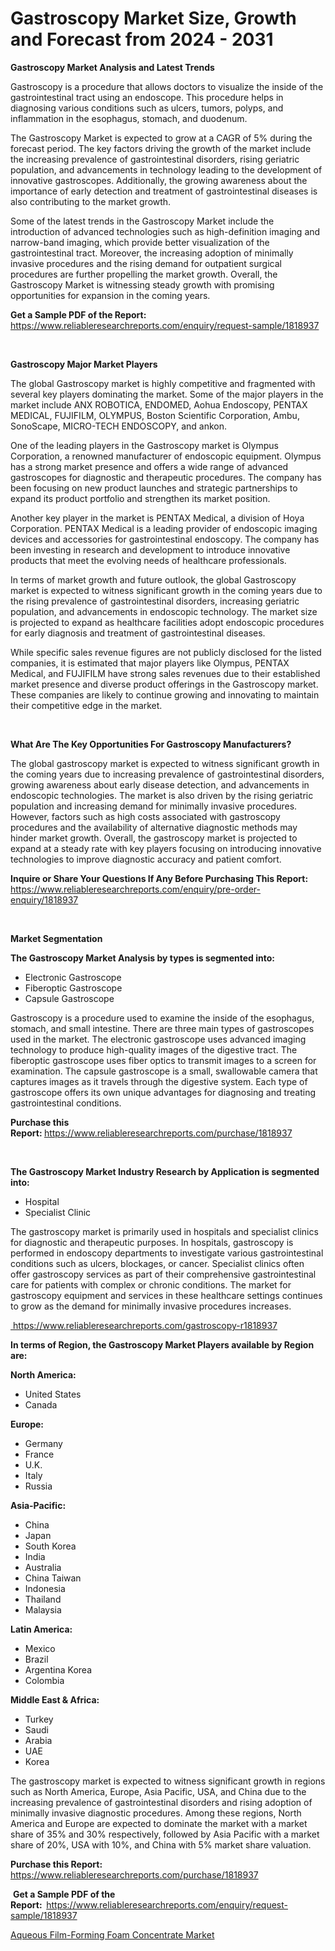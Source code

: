<p><h1>Gastroscopy Market Size, Growth and Forecast from 2024 - 2031</h1></p><p><strong>Gastroscopy Market Analysis and Latest Trends</strong></p>
<p><p>Gastroscopy is a procedure that allows doctors to visualize the inside of the gastrointestinal tract using an endoscope. This procedure helps in diagnosing various conditions such as ulcers, tumors, polyps, and inflammation in the esophagus, stomach, and duodenum.</p><p>The Gastroscopy Market is expected to grow at a CAGR of 5% during the forecast period. The key factors driving the growth of the market include the increasing prevalence of gastrointestinal disorders, rising geriatric population, and advancements in technology leading to the development of innovative gastroscopes. Additionally, the growing awareness about the importance of early detection and treatment of gastrointestinal diseases is also contributing to the market growth.</p><p>Some of the latest trends in the Gastroscopy Market include the introduction of advanced technologies such as high-definition imaging and narrow-band imaging, which provide better visualization of the gastrointestinal tract. Moreover, the increasing adoption of minimally invasive procedures and the rising demand for outpatient surgical procedures are further propelling the market growth. Overall, the Gastroscopy Market is witnessing steady growth with promising opportunities for expansion in the coming years.</p></p>
<p><strong>Get a Sample PDF of the Report:&nbsp;</strong> <a href="https://www.reliableresearchreports.com/enquiry/request-sample/1818937">https://www.reliableresearchreports.com/enquiry/request-sample/1818937</a></p>
<p>&nbsp;</p>
<p><strong>Gastroscopy Major Market Players</strong></p>
<p><p>The global Gastroscopy market is highly competitive and fragmented with several key players dominating the market. Some of the major players in the market include ANX ROBOTICA, ENDOMED, Aohua Endoscopy, PENTAX MEDICAL, FUJIFILM, OLYMPUS, Boston Scientific Corporation, Ambu, SonoScape, MICRO-TECH ENDOSCOPY, and ankon.</p><p>One of the leading players in the Gastroscopy market is Olympus Corporation, a renowned manufacturer of endoscopic equipment. Olympus has a strong market presence and offers a wide range of advanced gastroscopes for diagnostic and therapeutic procedures. The company has been focusing on new product launches and strategic partnerships to expand its product portfolio and strengthen its market position.</p><p>Another key player in the market is PENTAX Medical, a division of Hoya Corporation. PENTAX Medical is a leading provider of endoscopic imaging devices and accessories for gastrointestinal endoscopy. The company has been investing in research and development to introduce innovative products that meet the evolving needs of healthcare professionals.</p><p>In terms of market growth and future outlook, the global Gastroscopy market is expected to witness significant growth in the coming years due to the rising prevalence of gastrointestinal disorders, increasing geriatric population, and advancements in endoscopic technology. The market size is projected to expand as healthcare facilities adopt endoscopic procedures for early diagnosis and treatment of gastrointestinal diseases.</p><p>While specific sales revenue figures are not publicly disclosed for the listed companies, it is estimated that major players like Olympus, PENTAX Medical, and FUJIFILM have strong sales revenues due to their established market presence and diverse product offerings in the Gastroscopy market. These companies are likely to continue growing and innovating to maintain their competitive edge in the market.</p></p>
<p>&nbsp;</p>
<p><strong>What Are The Key Opportunities For Gastroscopy Manufacturers?</strong></p>
<p><p>The global gastroscopy market is expected to witness significant growth in the coming years due to increasing prevalence of gastrointestinal disorders, growing awareness about early disease detection, and advancements in endoscopic technologies. The market is also driven by the rising geriatric population and increasing demand for minimally invasive procedures. However, factors such as high costs associated with gastroscopy procedures and the availability of alternative diagnostic methods may hinder market growth. Overall, the gastroscopy market is projected to expand at a steady rate with key players focusing on introducing innovative technologies to improve diagnostic accuracy and patient comfort.</p></p>
<p><strong>Inquire or Share Your Questions If Any Before Purchasing This Report:</strong> <a href="https://www.reliableresearchreports.com/enquiry/pre-order-enquiry/1818937">https://www.reliableresearchreports.com/enquiry/pre-order-enquiry/1818937</a></p>
<p>&nbsp;</p>
<p><strong>Market Segmentation</strong></p>
<p><strong>The Gastroscopy Market Analysis by types is segmented into:</strong></p>
<p><ul><li>Electronic Gastroscope</li><li>Fiberoptic Gastroscope</li><li>Capsule Gastroscope</li></ul></p>
<p><p>Gastroscopy is a procedure used to examine the inside of the esophagus, stomach, and small intestine. There are three main types of gastroscopes used in the market. The electronic gastroscope uses advanced imaging technology to produce high-quality images of the digestive tract. The fiberoptic gastroscope uses fiber optics to transmit images to a screen for examination. The capsule gastroscope is a small, swallowable camera that captures images as it travels through the digestive system. Each type of gastroscope offers its own unique advantages for diagnosing and treating gastrointestinal conditions.</p></p>
<p><strong>Purchase this Report:&nbsp;</strong><a href="https://www.reliableresearchreports.com/purchase/1818937">https://www.reliableresearchreports.com/purchase/1818937</a></p>
<p>&nbsp;</p>
<p><strong>The Gastroscopy Market Industry Research by Application is segmented into:</strong></p>
<p><ul><li>Hospital</li><li>Specialist Clinic</li></ul></p>
<p><p>The gastroscopy market is primarily used in hospitals and specialist clinics for diagnostic and therapeutic purposes. In hospitals, gastroscopy is performed in endoscopy departments to investigate various gastrointestinal conditions such as ulcers, blockages, or cancer. Specialist clinics often offer gastroscopy services as part of their comprehensive gastrointestinal care for patients with complex or chronic conditions. The market for gastroscopy equipment and services in these healthcare settings continues to grow as the demand for minimally invasive procedures increases.</p></p>
<p><a href="https://www.reliableresearchreports.com/gastroscopy-r1818937">&nbsp;https://www.reliableresearchreports.com/gastroscopy-r1818937</a></p>
<p><strong>In terms of Region, the Gastroscopy Market Players available by Region are:</strong></p>
<p>
    <p> <strong> North America: </strong>
        <ul>
            <li>United States</li>
            <li>Canada</li>
        </ul>
        </p> 
    <p> <strong> Europe: </strong>
        <ul>
            <li>Germany</li>
            <li>France</li>
            <li>U.K.</li>
            <li>Italy</li>
            <li>Russia</li>
        </ul>
        </p> 
    <p> <strong> Asia-Pacific: </strong>
        <ul>
            <li>China</li>
            <li>Japan</li>
            <li>South Korea</li>
            <li>India</li>
            <li>Australia</li>
            <li>China Taiwan</li>
            <li>Indonesia</li>
            <li>Thailand</li>
            <li>Malaysia</li>
        </ul>
        </p> 
    <p> <strong> Latin America: </strong>
        <ul>
            <li>Mexico</li>
            <li>Brazil</li>
            <li>Argentina Korea</li>
            <li>Colombia</li>
        </ul>
        </p> 
    <p> <strong> Middle East & Africa: </strong>
        <ul>
            <li>Turkey</li>
            <li>Saudi</li>
            <li>Arabia</li>
            <li>UAE</li>
            <li>Korea</li>
        </ul>
    </p>
    </p>
<p><p>The gastroscopy market is expected to witness significant growth in regions such as North America, Europe, Asia Pacific, USA, and China due to the increasing prevalence of gastrointestinal disorders and rising adoption of minimally invasive diagnostic procedures. Among these regions, North America and Europe are expected to dominate the market with a market share of 35% and 30% respectively, followed by Asia Pacific with a market share of 20%, USA with 10%, and China with 5% market share valuation.</p></p>
<p><strong>Purchase this Report: </strong><a href="https://www.reliableresearchreports.com/purchase/1818937">https://www.reliableresearchreports.com/purchase/1818937</a></p>
<p>&nbsp;<strong>Get a Sample PDF of the Report:&nbsp;&nbsp;</strong><a href="https://www.reliableresearchreports.com/enquiry/request-sample/1818937">https://www.reliableresearchreports.com/enquiry/request-sample/1818937</a></p>
<p><strong></strong></p>
<p><p><a href="https://gamy-alyssum-396.notion.site/Aqueous-Film-Forming-Foam-Concentrate-Market-Analysis-Its-CAGR-Market-Segmentation-and-Global-Indu-45233948065c42dc974a5f6a8c5f5eef">Aqueous Film-Forming Foam Concentrate Market</a></p></p>